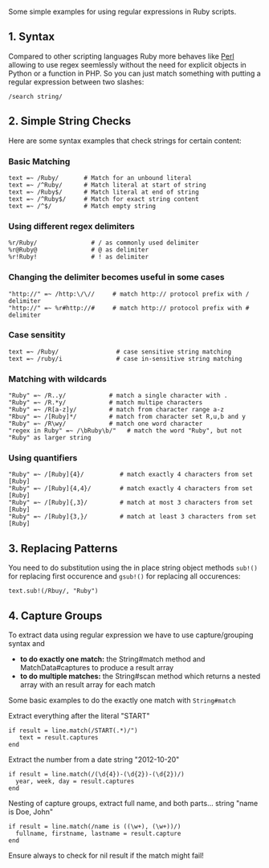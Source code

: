 Some simple examples for using regular expressions in Ruby scripts.

## 1. Syntax

Compared to other scripting languages Ruby more behaves like [Perl](Perl) allowing to use regex seemlessly without the need for explicit objects in Python or a function in PHP. So you can just match something with putting a regular expression between two slashes:

    /search string/

## 2. Simple String Checks

Here are some syntax examples that check strings for certain content:

### Basic Matching
   
    text =~ /Ruby/       # Match for an unbound literal
    text =~ /^Ruby/      # Match literal at start of string
    text =~ /Ruby$/      # Match literal at end of string
    text =~ /^Ruby$/     # Match for exact string content
    text =~ /^$/         # Match empty string

### Using different regex delimiters

    %r/Ruby/               # / as commonly used delimiter
    %r@Ruby@               # @ as delimiter
    %r!Ruby!               # ! as delimiter

### Changing the delimiter becomes useful in some cases

    "http://" =~ /http:\/\//     # match http:// protocol prefix with / delimiter
    "http://" =~ %r#http://#     # match http:// protocol prefix with # delimiter

### Case sensitity

    text =~ /Ruby/                # case sensitive string matching
    text =~ /ruby/i               # case in-sensitive string matching

### Matching with wildcards

    "Ruby" =~ /R..y/            # match a single character with .
    "Ruby" =~ /R.*y/            # match multipe characters
    "Ruby" =~ /R[a-z]y/         # match from character range a-z
    "Rbuy" =~ /[Ruby]*/         # match from character set R,u,b and y
    "Ruby" =~ /R\wy/            # match one word character
    "regex in Ruby" =~ /\bRuby\b/"   # match the word "Ruby", but not "Ruby" as larger string

### Using quantifiers

    "Ruby" =~ /[Ruby]{4}/          # match exactly 4 characters from set [Ruby]
    "Ruby" =~ /[Ruby]{4,4}/        # match exactly 4 characters from set [Ruby]
    "Ruby" =~ /[Ruby]{,3}/         # match at most 3 characters from set [Ruby]
    "Ruby" =~ /[Ruby]{3,}/         # match at least 3 characters from set [Ruby]

## 3. Replacing Patterns

You need to do substitution using the in place string object methods `sub!()` for replacing first occurence and `gsub!()` for replacing all occurences:

    text.sub!(/Rbuy/, "Ruby")

## 4. Capture Groups

To extract data using regular expression we have to use capture/grouping syntax and

- **to do exactly one match:** the String#match method and MatchData#captures to produce a result array
- **to do multiple matches:** the String#scan method which returns a nested array with an result array for each match

Some basic examples to do the exactly one match with `String#match`

Extract everything after the literal "START"

    if result = line.match(/START(.*)/")
       text = result.captures
    end

Extract the number from a date string "2012-10-20"

    if result = line.match(/(\d{4})-(\d{2})-(\d{2})/)
      year, week, day = result.captures
    end

Nesting of capture groups, extract full name, and both parts... string "name is Doe, John"

    if result = line.match(/name is ((\w+), (\w+))/)
      fullname, firstname, lastname = result.capture
    end

Ensure always to check for nil result if the match might fail!
